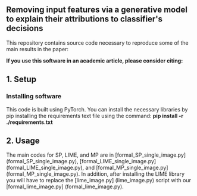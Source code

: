 ## Removing input features via a generative model to explain their attributions to classifier's decisions

This repository contains source code necessary to reproduce some of the main results in the paper:


**If you use this software in an academic article, please consider citing:**
    
## 1. Setup

### Installing software
This code is built using PyTorch. You can install the necessary libraries by pip installing the requirements text file using the command: **pip install -r ./requirements.txt**

## 2. Usage
The main codes for SP, LIME, and MP are in [formal_SP_single_image.py] (formal_SP_single_image.py), [formal_LIME_single_image.py] (formal_LIME_single_image.py), and [formal_MP_single_image.py] (formal_MP_single_image.py). In addition, after installing the LIME library you will have to replace the [lime_image.py] (lime_image.py) script with our [formal_lime_image.py] (formal_lime_image.py).
